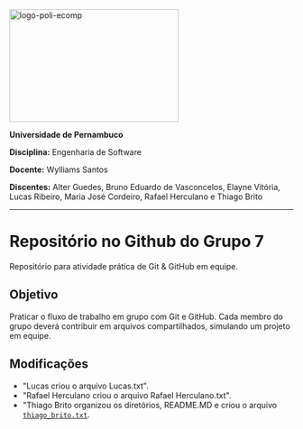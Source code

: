 <!-- <img src="https://w2.solucaoatrio.net.br/somos/upe-ppgec/templates/jsn_solid_pro/images/colors/red/logo-v3.png" alt="logo-poli-ecomp" width="700" height="250"> -->
<img src="https://sites.upe.br/sistemacpa/upe-logo.png" alt="logo-poli-ecomp" width="300" height="200">
<!-- <img src="https://sites.upe.br/sistemacpa/upe-logo.png" alt="logo-poli-ecomp"> -->

**Universidade de Pernambuco**

**Disciplina:** Engenharia de Software

**Docente:** Wylliams Santos

**Discentes:** Alter Guedes, Bruno Eduardo de Vasconcelos, Elayne Vitória, Lucas Ribeiro, Maria José Cordeiro, Rafael Herculano e Thiago Brito

---

# **Repositório no Github do Grupo 7**

Repositório para atividade prática de Git \& GitHub em equipe.

## **Objetivo**

Praticar o fluxo de trabalho em grupo com Git e GitHub. Cada membro do grupo
deverá contribuir em arquivos compartilhados, simulando um projeto em equipe.

## **Modificações**

- "Lucas criou o arquivo Lucas.txt".
- "Rafael Herculano criou o arquivo Rafael Herculano.txt".
- "Thiago Brito organizou os diretórios, README.MD e criou o arquivo [`thiago_brito.txt`](mebers-presentation\thiago_brito.txt).
